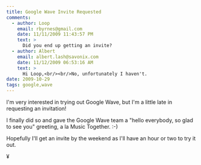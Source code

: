 ```yaml
---
title: Google Wave Invite Requested
comments:
  - author: Loop
    email: rbyrnes@gmail.com
    date: 11/11/2009 11:43:57 PM
    text: >
      Did you end up getting an invite?
  - author: Albert
    email: albert.lash@savonix.com
    date: 11/12/2009 06:53:16 AM
    text: >
      Hi Loop,<br/><br/>No, unfortunately I haven't.
date: 2009-10-29
tags: google,wave
---
```

I'm very interested in trying out Google Wave, but I'm a little late in requesting an invitation!

I finally did so and gave the Google Wave team a "hello everybody, so glad to see you" greeting, a la Music Together. :-)

Hopefully I'll get an invite by the weekend as I'll have an hour or two to try it out.

¥

